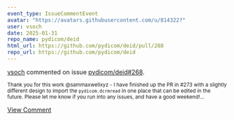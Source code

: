 ```yaml
---
event_type: IssueCommentEvent
avatar: "https://avatars.githubusercontent.com/u/814322?"
user: vsoch
date: 2025-01-31
repo_name: pydicom/deid
html_url: https://github.com/pydicom/deid/pull/268
repo_url: https://github.com/pydicom/deid
---
```


<a href='https://github.com/vsoch' target='_blank'>vsoch</a> commented on issue <a href='https://github.com/pydicom/deid/pull/268' target='_blank'>pydicom/deid#268</a>.

<small>Thank you for this work @sammaxwellxyz - I have finished up the PR in #273 with a slightly different design to import the `pydicom.dcrmread` in one place that can be edited in the future. Please let me know if you run into any issues, and have a good weekend!...</small>

<a href='https://github.com/pydicom/deid/pull/268' target='_blank'>View Comment</a>